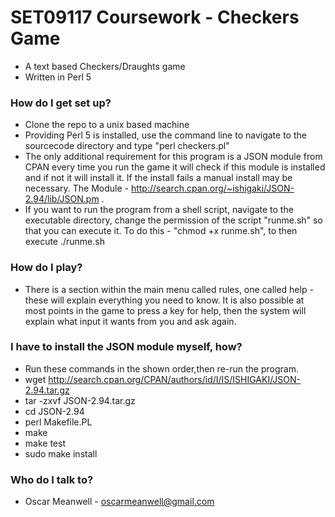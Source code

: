 # SET09117 Coursework - Checkers Game #

* A text based Checkers/Draughts game
* Written in Perl 5

### How do I get set up? ###

* Clone the repo to a unix based machine
* Providing Perl 5 is installed, use the command line to navigate to the sourcecode
  directory and type "perl checkers.pl"
* The only additional requirement for this program is a JSON module from CPAN
  every time you run the game it will check if this module is installed and if
  not it will install it. If the install fails a manual install may be necessary.
  The Module - http://search.cpan.org/~ishigaki/JSON-2.94/lib/JSON.pm .
* If you want to run the program from a shell script, navigate to the executable
  directory, change the permission of the script "runme.sh" so that you can execute
  it. To do this - "chmod +x runme.sh", to then execute ./runme.sh

### How do I play? ###
* There is a section within the main menu called rules, one called help - these will
  explain everything you need to know. It is also possible at most points in the game
  to press a key for help, then the system will explain what input it wants from you
  and ask again. 
  
### I have to install the JSON module myself, how? ###

* Run these commands in the shown order,then re-run the program.
* wget http://search.cpan.org/CPAN/authors/id/I/IS/ISHIGAKI/JSON-2.94.tar.gz
* tar -zxvf JSON-2.94.tar.gz
* cd JSON-2.94
* perl Makefile.PL
* make
* make test
* sudo make install

### Who do I talk to? ###

* Oscar Meanwell - oscarmeanwell@gmail.com